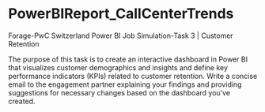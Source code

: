# PowerBIReport_CallCenterTrends
Forage-PwC Switzerland Power BI Job Simulation-Task 3 | Customer Retention 

The purpose of this task is to create an interactive dashboard in Power BI that visualizes customer demographics and insights and define key performance indicators (KPIs) related to customer retention. Write a concise email to the engagement partner explaining your findings and providing suggestions for necessary changes based on the dashboard you've created.

